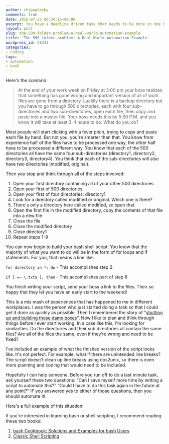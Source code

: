 ```yaml
---
author: chipoglesby
comments: true
date: 2016-07-25 00:34:15+00:00
excerpt: You have a deadline driven task that needs to be done in one hour, but the task takes 3-4 hours. What do you do?
layout: post
slug: the-500-folder-problem-a-real-world-automation-example
title: 'The 500 folder problem: A Real World Automation Example'
wordpress_id: 28341
categories:
- Coding
tags:
- automation
- bash
---
```


Here's the scenario:

<blockquote>At the end of your work week on Friday at 3:00 pm your boss realizes that something has gone wrong and important version of all of work files are gone from a directory. Luckily there is a backup directory but you have to go through 500 directories, each with four sub-directories and two sub-directories, open each file, then copy and paste into a master file. Your boss needs this by 5:00 P.M. and you know it will take at least 3-4 hours to do. What do you do?
</blockquote>

Most people will start clicking with a fever pitch, trying to copy and paste each file by hand. But not you, you're smarter than that. You know from experience half of the files have to be processed one way, the other half have to be processed a different way. You know that each of the 500 directories all have the same four sub-directories (directory1, directory2, directory3, directory4). You think that each of the sub-directories will also have two directories (modified, original).

Then you stop and think through all of the steps involved:

  1. Open your first directory containing all of your other 500 directories
  2. Open your first of 500 directories
  3. Open your first of four directories: directory1
  4. Look for a directory called modified or original. Which one is there?
  5. There's only a directory here called modified, so open that.
  6. Open the first file in the modified directory, copy the contents of that file into a new file
  7. Close the file
  8. Close the modified directory
  9. Close directory1
  10. Repeat steps 1-9

You can now begin to build your bash shell script. You know that the majority of what you want to do will be in the form of for loops and if statements. For you, that means a line like:

`for directory in *; do` - This accomplishes step 2.

`if [ =~ \.txt$ ]; then` - This accomplishes part of step 6

You finish writing your script, send your boss a link to the files. Their so happy that they let you have an early start to the weekend!

This is a mis mash of experiences that has happened to me in different workplaces.  I was the person who just started doing a task so that I could get it done as quickly as possible. Then I remembered the story of "[shutting up and building those damn boxes](2016/05/i-love-automation)". Now I like to plan and think through things before I ever start working. In a case like this, I'm looking for similarities. Do the directories and their sub directories all contain the same files? Are all of the files the same, even if they're wrong and need to be fixed?

I've included an example of what the finished version of the script looks like. It's not perfect. For example, what if there are unintended line breaks? The script doesn't clean up line breaks using dos2unix, so there is even more planning and coding that would need to be included.

Hopefully I can help someone. Before you run off to do a last minute task, ask yourself these two questions: "Can I save myself more time by writing a script to automate this?" "Could I have to do this task again in the future at any point?" IF you answered yes to either of those questions, then you should automate it!

Here's a full example of this situation:
<script src="https://gist.github.com/chipoglesby/e80416d9a0ca7f6a6a5d78855148e478.js"></script>

If you're interested in learning bash or shell scripting, I recommend reading these two books:

1. [bash Cookbook: Solutions and Examples for bash Users](https://www.amazon.com/bash-Cookbook-Solutions-Examples-Cookbooks/dp/0596526784)
2. [Classic Shell Scripting](https://www.amazon.com/Classic-Shell-Scripting-Arnold-Robbins/dp/0596005954/ref=pd_bxgy_14_img_3?ie=UTF8&psc=1&refRID=3Y1ZZ6NDAKH3XDA9G1C9)
